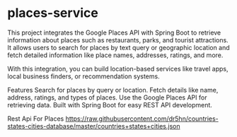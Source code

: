# places-service
This project integrates the Google Places API with Spring Boot to retrieve information about places such as restaurants, parks, and tourist attractions. It allows users to search for places by text query or geographic location and fetch detailed information like place names, addresses, ratings, and more.

With this integration, you can build location-based services like travel apps, local business finders, or recommendation systems.

Features
Search for places by query or location.
Fetch details like name, address, ratings, and types of places.
Use the Google Places API for retrieving data.
Built with Spring Boot for easy REST API development.

Rest Api For Places
https://raw.githubusercontent.com/dr5hn/countries-states-cities-database/master/countries+states+cities.json
